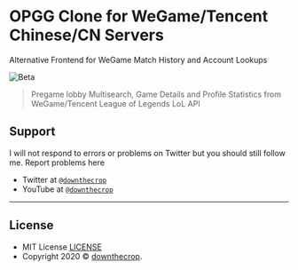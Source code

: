# OPGG Clone for WeGame/Tencent Chinese/CN Servers

Alternative Frontend for WeGame Match History and Account Lookups

![Beta](https://i.imgur.com/MPA90KR.png)

> Pregame lobby Multisearch, Game Details and Profile Statistics from WeGame/Tencent League of Legends LoL API

## Support

I will not respond to errors or problems on Twitter but you should still follow me. Report problems here

- Twitter at <a href="http://twitter.com/downthecrop" target="_blank">`@downthecrop`</a>
- YouTube at <a href="http://youtube.com/downthecrop" target="_blank">`@downthecrop`</a>

---

## License

- MIT License <a href="https://github.com/downthecrop/opgg-clone/blob/master/LICENSE">LICENSE</a>
- Copyright 2020 © <a href="https://downthecrop.xyz/" target="_blank">downthecrop</a>.
